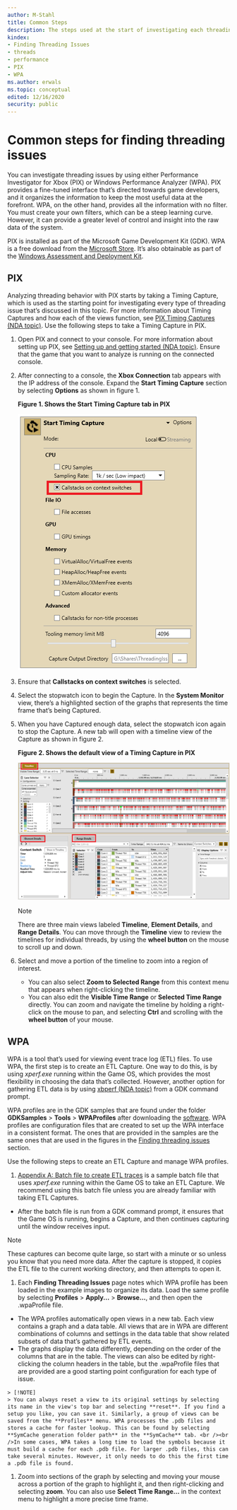 ```yaml
---
author: M-Stahl
title: Common Steps
description: The steps used at the start of investigating each threading issue.
kindex:
- Finding Threading Issues
- threads
- performance
- PIX
- WPA
ms.author: erwals
ms.topic: conceptual
edited: 12/16/2020
security: public
---
```


# Common steps for finding threading issues <a name="common-steps"></a>

You can investigate threading issues by using either Performance Investigator for Xbox (PIX) or Windows Performance Analyzer (WPA). PIX provides a fine-tuned interface that’s directed towards game developers, and it organizes the information to keep the most useful data at the forefront. WPA, on the other hand, provides all the information with no filter. You must create your own filters, which can be a steep learning curve. However, it can provide a greater level of control and insight into the raw data of the system.

PIX is installed as part of the Microsoft Game Development Kit (GDK). WPA is a free download from the [Microsoft Store](https://www.microsoft.com/p/windows-performance-analyzer/9n0w1b2bxgnz). It’s also obtainable as part of the [Windows Assessment and Deployment Kit](/windows-hardware/get-started/adk-install).

## PIX

Analyzing threading behavior with PIX starts by taking a Timing Capture, which is used as the starting point for investigating every type of threading issue that’s discussed in this topic. For more information about Timing Captures and how each of the views function, see [PIX Timing Captures (NDA topic)](../../../tools-console/xbox-tools-and-apis/pix/new-timing-captures.md). Use the following steps to take a Timing Capture in PIX.
 
 1. Open PIX and connect to your console. For more information about setting up PIX, see [Setting up and getting started (NDA topic)](../../../tools-console/xbox-tools-and-apis/pix/setup-getting-started.md). Ensure that the game that you want to analyze is running on the connected console.
 
 1. After connecting to a console, the **Xbox Connection** tab appears with the IP address of the console. Expand the **Start Timing Capture** section by selecting **Options** as shown in figure 1.

    **Figure 1.   Shows the Start Timing Capture tab in PIX**

    ![Screenshot of the Start Timing Capture tab in PIX](../../../../../resources/gamecore/secure/images/en-us/PIXTimingCaptureOptions.png)

 1. Ensure that **Callstacks on context switches** is selected.

 1. Select the stopwatch icon to begin the Capture. In the **System Monitor** view, there’s a highlighted section of the graphs that represents the time frame that’s being Captured.

 1. When you have Captured enough data, select the stopwatch icon again to stop the Capture. A new tab will open with a timeline view of the Capture as shown in figure 2.

    **Figure 2.   Shows the default view of a Timing Capture in PIX**

    ![Screenshot of the default view of a Timing Capture in PIX](../../../../../resources/gamecore/secure/images/en-us/PIXDefaultTimelineView.png)

    > [!NOTE]
    > There are three main views labeled **Timeline**, **Element Details**, and **Range Details**. You can move through the **Timeline** view to review the timelines for individual threads, by using the **wheel button** on the mouse to scroll up and down.

 1. Select and move a portion of the timeline to zoom into a region of interest. 
    * You can also select **Zoom to Selected Range** from this context menu that appears when right-clicking the timeline. 
    * You can also edit the **Visible Time Range** or **Selected Time Range** directly. You can zoom and navigate the timeline by holding a right-click on the mouse to pan, and selecting **Ctrl** and scrolling with the **wheel button** of your mouse.

## WPA

WPA is a tool that’s used for viewing event trace log (ETL) files. To use WPA, the first step is to create an ETL Capture. One way to do this, is by using *xperf.exe* running within the Game OS, which provides the most flexibility in choosing the data that’s collected. However, another option for gathering ETL data is by using [xbperf (NDA topic)](../../../tools-console/xbox-tools-and-apis/commandlinetools/xbperf.md) from a GDK command prompt. 

WPA profiles are in the GDK samples that are found under the folder **GDKSamples** > **Tools** > **WPAProfiles** after downloading the [software](https://www.microsoft.com/software-download/gdk). WPA profiles are configuration files that are created to set up the WPA interface in a consistent format. The ones that are provided in the samples are the same ones that are used in the figures in the [Finding threading issues](finding-threading-issues-toc.md) section.

Use the following steps to create an ETL Capture and manage WPA profiles.

 1. [Appendix A: Batch file to create ETL traces](finding-threading-issues-appendix.md#appendix-a) is a sample batch file that uses *xperf.exe* running within the Game OS to take an ETL Capture. We recommend using this batch file unless you are already familiar with taking ETL Captures. 
   * After the batch file is run from a GDK command prompt, it ensures that the Game OS is running, begins a Capture, and then continues capturing until the window receives input. 

> [!NOTE]
> These captures can become quite large, so start with a minute or so unless you know that you need more data. After the capture is stopped, it copies the ETL file to the current working directory, and then attempts to open it.
 
 1. Each **Finding Threading Issues** page notes which WPA profile has been loaded in the example images to organize its data. Load the same profile by selecting **Profiles** > **Apply...** > **Browse...**, and then open the .wpaProfile file. 
   * The WPA profiles automatically open views in a new tab. Each view contains a graph and a data table. All views that are in WPA are different combinations of columns and settings in the data table that show related subsets of data that’s gathered by ETL events. 
   * The graphs display the data differently, depending on the order of the columns that are in the table. The views can also be edited by right-clicking the column headers in the table, but the .wpaProfile files that are provided are a good starting point configuration for each type of issue.

    > [!NOTE]
    > You can always reset a view to its original settings by selecting its name in the view's top bar and selecting **reset**. If you find a setup you like, you can save it. Similarly, a group of views can be saved from the **Profiles** menu. WPA processes the .pdb files and stores a cache for faster lookup. This can be found by selecting **SymCache generation folder path** in the **SymCache** tab. <br /><br />In some cases, WPA takes a long time to load the symbols because it must build a cache for each .pdb file. For larger .pdb files, this can take several minutes. However, it only needs to do this the first time a .pdb file is found.

 1. Zoom into sections of the graph by selecting and moving your mouse across a portion of the graph to highlight it, and then right-clicking and selecting **zoom**. You can also use **Select Time Range...** in the context menu to highlight a more precise time frame.